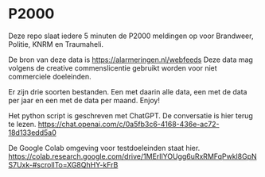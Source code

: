 # P2000

Deze repo slaat iedere 5 minuten de P2000 meldingen op voor Brandweer, Politie, KNRM en Traumaheli. 

De bron van deze data is https://alarmeringen.nl/webfeeds Deze data mag volgens de creative commenslicentie gebruikt worden voor niet commerciele doeleinden.

Er zijn drie soorten bestanden. Een met daarin alle data, een met de data per jaar en een met de data per maand. Enjoy!

Het python script is geschreven met ChatGPT. De conversatie is hier terug te lezen. https://chat.openai.com/c/0a5fb3c6-4168-436e-ac72-18d133edd5a0

De Google Colab omgeving voor testdoeleinden staat hier. https://colab.research.google.com/drive/1MErIlYOUgg6uRxRMFqPwkl8GpNS7Uxk-#scrollTo=XG8QhHY-kFrB

